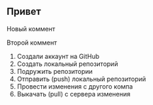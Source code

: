 ## Привет

Новый коммент

Второй коммент

1. Создали аккаунт на GitHub
2. Создать локальный репозиторий
3. Подружить репозитории
4. Отправить (push) локальный репозиторий
5. Провести изменения с другого компа
6. Выкачать (pull) с сервера изменения
